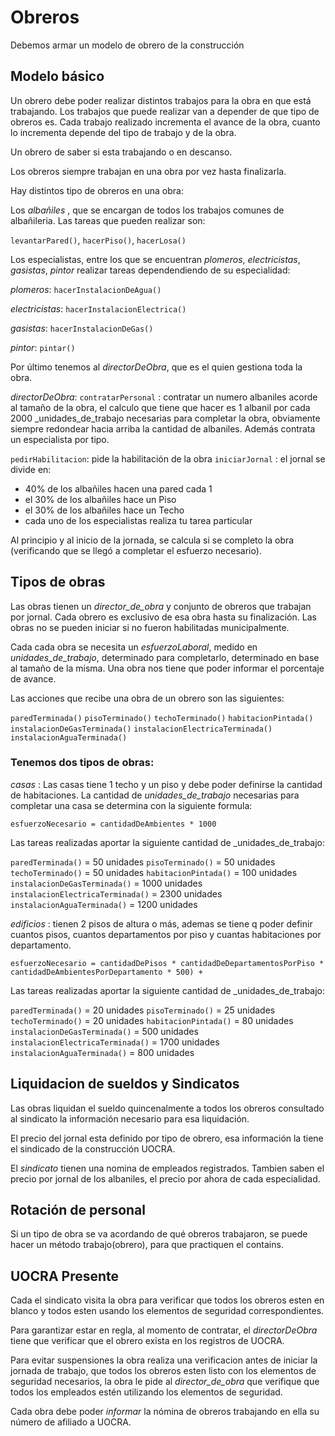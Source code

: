 # Obreros
Debemos armar un modelo de obrero de la construcción

## Modelo básico
Un obrero debe poder realizar distintos trabajos para la obra en que está trabajando.
Los trabajos que puede realizar van a depender de que tipo de obreros es.
Cada trabajo realizado incrementa el avance de la obra, cuanto lo incrementa depende del tipo de trabajo y  de la obra.

Un obrero de saber si esta trabajando o en descanso.

Los obreros siempre trabajan en una obra por vez hasta finalizarla.

Hay distintos tipo de obreros en una obra:

Los _albañiles_ , que se encargan de todos los trabajos comunes de albañileria. Las tareas que pueden realizar son:

`levantarPared()`,
`hacerPiso()`,
`hacerLosa()`

Los especialistas, entre los que se encuentran _plomeros_, _electricistas_, _gasistas_, _pintor_ realizar tareas dependendiendo de su especialidad:

_plomeros_: 
`hacerInstalacionDeAgua()`

_electricistas_:
`hacerInstalacionElectrica()`

_gasistas_: 
`hacerInstalacionDeGas()`

_pintor_:
`pintar()`


Por último tenemos al _directorDeObra_, que es el quien gestiona toda la obra.

_directorDeObra_:
`contratarPersonal` : contratar un numero albaniles acorde al tamaño de la obra, el calculo que tiene que hacer es 1 albanil por cada 2000 _unidades_de_trabajo necesarias para completar la obra, obviamente siempre redondear hacia arriba la cantidad de albaniles.
Además contrata un especialista por tipo.

`pedirHabilitacion`: pide la habilitación de la obra
`iniciarJornal` : el jornal se divide en:
  - 40% de los albañiles hacen una pared cada 1
  - el 30% de los albañiles hace un Piso
  - el 30% de los albañiles hace un Techo
  - cada uno de los especialistas realiza tu tarea particular
  
  Al principio y al inicio de la jornada, se calcula si se completo la obra (verificando que se llegó a completar el esfuerzo necesario).


## Tipos de obras
Las obras tienen un _director_de_obra_ y conjunto de obreros que trabajan por jornal. Cada obrero es exclusivo de esa obra hasta su finalización.
Las obras no se pueden iniciar si no fueron habilitadas municipalmente.

Cada cada obra se necesita un _esfuerzoLaboral_, medido en _unidades_de_trabajo_,  determinado para completarlo, determinado en base al tamaño de la misma.
Una obra nos tiene que poder informar el porcentaje de avance.

Las acciones que recibe una obra de un obrero son las siguientes:

`paredTerminada()`
`pisoTerminado()`
`techoTerminado()`
`habitacionPintada()`
`instalacionDeGasTerminada()`
`instalacionElectricaTerminada()`
`instalacionAguaTerminada()`

### Tenemos dos tipos de obras:
_casas_ : Las casas tiene 1 techo y un piso y debe poder definirse la cantidad de habitaciones.
La cantidad de _unidades_de_trabajo_ necesarias para completar una casa se determina con la siguiente formula:

`esfuerzoNecesario = cantidadDeAmbientes * 1000 `

Las tareas realizadas aportar la siguiente cantidad de _unidades_de_trabajo:

`paredTerminada()` = 50 unidades
`pisoTerminado()`  = 50 unidades
`techoTerminado()`  = 50 unidades
`habitacionPintada()` =  100 unidades
`instalacionDeGasTerminada()`  = 1000 unidades
`instalacionElectricaTerminada()` =  2300 unidades
`instalacionAguaTerminada()` = 1200 unidades

_edificios_ : 
tienen 2 pisos de altura o más, ademas se tiene q poder definir cuantos pisos, cuantos departamentos por piso y cuantas habitaciones por departamento.

`esfuerzoNecesario = cantidadDePisos * cantidadDeDepartamentosPorPiso * cantidadDeAmbientesPorDepartamento * 500) +  `

Las tareas realizadas aportar la siguiente cantidad de _unidades_de_trabajo:

`paredTerminada()` = 20 unidades
`pisoTerminado()`  = 25 unidades
`techoTerminado()`  = 20 unidades
`habitacionPintada()` =  80 unidades
`instalacionDeGasTerminada()`  = 500 unidades
`instalacionElectricaTerminada()` =  1700 unidades
`instalacionAguaTerminada()` = 800 unidades


## Liquidacion de sueldos y Sindicatos
Las obras liquidan el sueldo quincenalmente a todos los obreros consultado al sindicato la información necesario para esa liquidación.

El precio del jornal esta definido por tipo de obrero, esa información la tiene el sindicado de la construcción UOCRA.

El _sindicato_ tienen una nomina de empleados registrados. Tambien saben el precio por jornal de los albaniles, el precio por ahora de cada especialidad.

## Rotación de personal
Si un tipo de obra se va acordando de qué obreros trabajaron, se puede hacer un método trabajo(obrero), para que practiquen el contains.

## UOCRA Presente
Cada el sindicato visita la obra para verificar que todos los obreros esten en blanco y todos esten usando los elementos de seguridad correspondientes.

Para garantizar estar en regla, al momento de contratar, el _directorDeObra_ tiene que verificar que el obrero exista en los registros de UOCRA.

Para evitar suspensiones la obra realiza una verificacion antes de iniciar la jornada de trabajo, que todos los obreros esten listo con los elementos de seguridad necesarios, la obra le pide al _director_de_obra_ que verifique que todos los empleados estén utilizando los elementos de seguridad.

Cada obra debe poder _informar_ la nómina de obreros trabajando en ella su número de afiliado a UOCRA.



